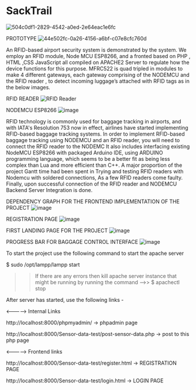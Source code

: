 # SackTrail


![504c0df1-2829-4542-a0ed-2e64eac1e6fc](https://github.com/Dhananjay-74x/SackTrail/assets/86489966/fcd7967f-078b-40bb-a355-3850918a0a4a)


 PROTOTYPE
 ![44e502fc-0a26-4156-a6bf-c07e8cfc760d](https://github.com/Dhananjay-74x/SackTrail/assets/86489966/ba7b9967-7263-4c91-8d46-d9edfe736358)

An RFID-based airport security system is demonstrated by the system. We employ an RFID module, Node MCU ESP8266, and a fronted based on PHP , HTML ,CSS JavaScript all compiled on APACHE2 Server to regulate how the device functions for this purpose.
MFRC522 is quad tripled in modules to make 4 different gateways, each gateway comprising of the NODEMCU and the RFID reader , to detect incoming luggage’s attached with RFID tags as in the below images.


RFID READER
![RFID Reader](https://github.com/Dhananjay-74x/SackTrail/assets/86489966/f219b96f-57f5-4d1e-b2a9-70f00b83b3ac)

NODEMCU ESP8266
![image](https://github.com/Dhananjay-74x/SackTrail/assets/86489966/ba148d34-2090-4d2e-8d1c-7e1f8bf04f18)

RFID technology is commonly used for baggage tracking in airports, and with IATA's Resolution 753 now in effect, airlines have started implementing RFID-based baggage tracking systems. In order to implement RFID-based baggage tracking using NODEMCU and an RFID reader, you will need to connect the RFID reader to the NODEMC
It also includes interfacing existing NodeMCU ESP8266 with packaged Arduino IDE, using ARDUINO programming language, which seems to be a better fit as being less complex than Lua and more efficient than C++. A major proportion of the project Gantt time had been spent in Trying and testing RFID readers with Nodemcu with soldered connections, As a few RFID readers come faulty. Finally, upon successful connection of the RFID reader and NODEMCU Backend Server Integration is done.

DEPENDENCY GRAPH FOR THE FRONTEND IMPLEMENTATION OF THE PROJECT
![image](https://github.com/Dhananjay-74x/SackTrail/assets/86489966/8b5113e0-0342-4c90-be3a-13869a3677bc)


REGISTRATION PAGE
![image](https://github.com/Dhananjay-74x/SackTrail/assets/86489966/898d7497-28bf-4cfa-9c02-bb7003ecb104)

FIRST LANDING PAGE FOR THE PROJECT
![image](https://github.com/Dhananjay-74x/SackTrail/assets/86489966/91021205-6995-428a-9aaf-79c02a776dd7)

PROGRESS BAR FOR BAGGAGE CONTROL INTERFACE
![image](https://github.com/Dhananjay-74x/SackTrail/assets/86489966/0346cbf4-f29c-46d1-af65-21c6fbaef1d7)






To start the project use the following command to start the apache server

$ sudo /opt/lampp/lampp start

>> If there are any errors then kill apache server instance that might be running by running the command 
-->> $ apachectl stop

After server has started, use the following links -

<-----> Internal Links

http://localhost:8000/phpmyadmin/  -> phpadmin page

http://localhost:8000/Sensor-data-test/post-sensor-data.php -> post to this php page


<-----> Frontend links

http://localhost:8000/Sensor-data-test/register.html -> REGISTRATION PAGE

http://localhost:8000/Sensor-data-test/login.html -> LOGIN PAGE
